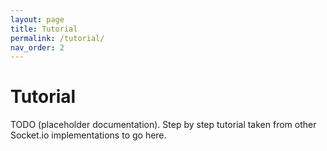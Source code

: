 ```yaml
---
layout: page
title: Tutorial
permalink: /tutorial/
nav_order: 2
---
```


# Tutorial

TODO (placeholder documentation). Step by step tutorial taken from other Socket.io implementations to go here.